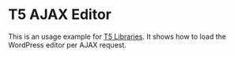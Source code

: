 # T5 AJAX Editor

This is an usage example for [T5 Libraries](https://github.com/toscho/t5-libraries). It shows how to load the WordPress editor per AJAX request.
